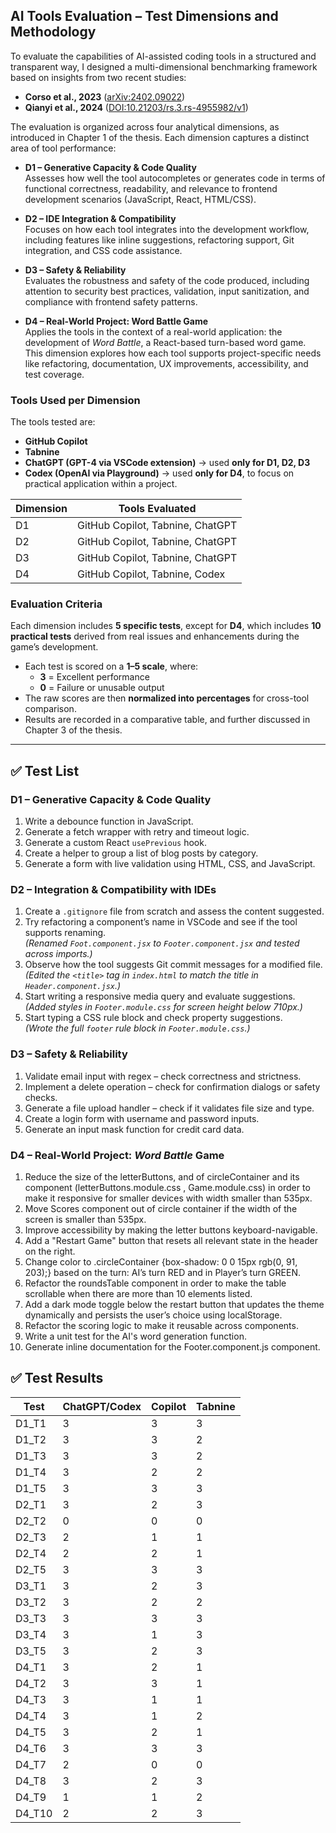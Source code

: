 ## AI Tools Evaluation – Test Dimensions and Methodology

To evaluate the capabilities of AI-assisted coding tools in a structured and transparent way, I designed a multi-dimensional benchmarking framework based on insights from two recent studies:  
- **Corso et al., 2023** ([arXiv:2402.09022](https://arxiv.org/abs/2402.09022))  
- **Qianyi et al., 2024** ([DOI:10.21203/rs.3.rs-4955982/v1](https://doi.org/10.21203/rs.3.rs-4955982/v1))  

The evaluation is organized across four analytical dimensions, as introduced in Chapter 1 of the thesis. Each dimension captures a distinct area of tool performance:

- **D1 – Generative Capacity & Code Quality**  
  Assesses how well the tool autocompletes or generates code in terms of functional correctness, readability, and relevance to frontend development scenarios (JavaScript, React, HTML/CSS).

- **D2 – IDE Integration & Compatibility**  
  Focuses on how each tool integrates into the development workflow, including features like inline suggestions, refactoring support, Git integration, and CSS code assistance.

- **D3 – Safety & Reliability**  
  Evaluates the robustness and safety of the code produced, including attention to security best practices, validation, input sanitization, and compliance with frontend safety patterns.

- **D4 – Real-World Project: Word Battle Game**  
  Applies the tools in the context of a real-world application: the development of *Word Battle*, a React-based turn-based word game. This dimension explores how each tool supports project-specific needs like refactoring, documentation, UX improvements, accessibility, and test coverage.

### Tools Used per Dimension

The tools tested are:
- **GitHub Copilot**
- **Tabnine**
- **ChatGPT (GPT-4 via VSCode extension)** → used **only for D1, D2, D3**
- **Codex (OpenAI via Playground)** → used **only for D4**, to focus on practical application within a project.

| Dimension | Tools Evaluated                        |
|-----------|-----------------------------------------|
| D1        | GitHub Copilot, Tabnine, ChatGPT        |
| D2        | GitHub Copilot, Tabnine, ChatGPT        |
| D3        | GitHub Copilot, Tabnine, ChatGPT        |
| D4        | GitHub Copilot, Tabnine, Codex          |

### Evaluation Criteria

Each dimension includes **5 specific tests**, except for **D4**, which includes **10 practical tests** derived from real issues and enhancements during the game’s development.

- Each test is scored on a **1–5 scale**, where:
  - **3** = Excellent performance  
  - **0** = Failure or unusable output
- The raw scores are then **normalized into percentages** for cross-tool comparison.
- Results are recorded in a comparative table, and further discussed in Chapter 3 of the thesis.

---

## ✅ Test List

### D1 – Generative Capacity & Code Quality
1. Write a debounce function in JavaScript.
2. Generate a fetch wrapper with retry and timeout logic.
3. Generate a custom React `usePrevious` hook.
4. Create a helper to group a list of blog posts by category.
5. Generate a form with live validation using HTML, CSS, and JavaScript.

### D2 – Integration & Compatibility with IDEs
1. Create a `.gitignore` file from scratch and assess the content suggested.
2. Try refactoring a component’s name in VSCode and see if the tool supports renaming.  
   *(Renamed `Foot.component.jsx` to `Footer.component.jsx` and tested across imports.)*
3. Observe how the tool suggests Git commit messages for a modified file.  
   *(Edited the `<title>` tag in `index.html` to match the title in `Header.component.jsx`.)*
4. Start writing a responsive media query and evaluate suggestions.  
   *(Added styles in `Footer.module.css` for screen height below 710px.)*
5. Start typing a CSS rule block and check property suggestions.  
   *(Wrote the full `footer` rule block in `Footer.module.css`.)*

### D3 – Safety & Reliability
1. Validate email input with regex – check correctness and strictness.
2. Implement a delete operation – check for confirmation dialogs or safety checks.
3. Generate a file upload handler – check if it validates file size and type.
4. Create a login form with username and password inputs.
5. Generate an input mask function for credit card data.

### D4 – Real-World Project: *Word Battle* Game
1. Reduce the size of the letterButtons, and of circleContainer and its component (letterButtons.module.css , Game.module.css) in order to make it responsive for smaller devices with width smaller than 535px.
2. Move Scores component out of circle container if the width of the screen is smaller than 535px.
3. Improve accessibility by making the letter buttons keyboard-navigable.
4. Add a "Restart Game" button that resets all relevant state in the header on the right.
5. Change color to .circleContainer {box-shadow: 0 0 15px rgb(0, 91, 203);} based on the turn: AI’s turn RED and in Player’s turn GREEN.
6. Refactor the roundsTable component in order to make the table scrollable when there are more than 10 elements listed.
7. Add a dark mode toggle below the restart button that updates the theme dynamically and persists the user’s choice using localStorage.
8. Refactor the scoring logic to make it reusable across components.
9. Write a unit test for the AI's word generation function.
10. Generate inline documentation for the Footer.component.js component.

## ✅ Test Results
| Test   | ChatGPT/Codex | Copilot | Tabnine |
|--------|---------|---------|---------|
| D1_T1  | 3       | 3       | 3       |
| D1_T2  | 3       | 3       | 2       |
| D1_T3  | 3       | 3       | 2       |
| D1_T4  | 3       | 2       | 2       |
| D1_T5  | 3       | 3       | 3       |
| D2_T1  | 3       | 2       | 3       |
| D2_T2  | 0       | 0       | 0       |
| D2_T3  | 2       | 1       | 1       |
| D2_T4  | 2       | 2       | 1       |
| D2_T5  | 3       | 3       | 3       |
| D3_T1  | 3       | 2       | 3       |
| D3_T2  | 3       | 2       | 2       |
| D3_T3  | 3       | 3       | 3       |
| D3_T4  | 3       | 1       | 3       |
| D3_T5  | 3       | 2       | 3       |
| D4_T1  | 3       | 2       | 1       |
| D4_T2  | 3       | 3       | 1       |
| D4_T3  | 3       | 1       | 1       |
| D4_T4  | 3       | 1       | 2       |
| D4_T5  | 3       | 2       | 1       |
| D4_T6  | 3       | 3       | 3       |
| D4_T7  | 2       | 0       | 0       |
| D4_T8  | 3       | 2       | 3       |
| D4_T9  | 1       | 1       | 2       |
| D4_T10 | 2       | 2       | 3       |
